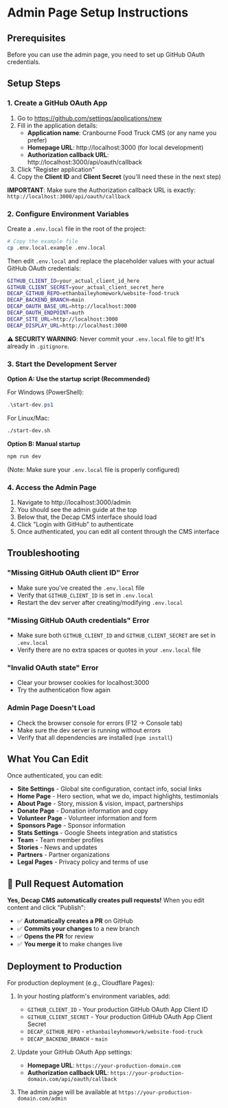 # Admin Page Setup Instructions

## Prerequisites

Before you can use the admin page, you need to set up GitHub OAuth credentials.

## Setup Steps

### 1. Create a GitHub OAuth App
1. Go to https://github.com/settings/applications/new
2. Fill in the application details:
   - **Application name**: Cranbourne Food Truck CMS (or any name you prefer)
   - **Homepage URL**: http://localhost:3000 (for local development)
   - **Authorization callback URL**: http://localhost:3000/api/oauth/callback
3. Click "Register application"
4. Copy the **Client ID** and **Client Secret** (you'll need these in the next step)

**IMPORTANT**: Make sure the Authorization callback URL is exactly: `http://localhost:3000/api/oauth/callback`

### 2. Configure Environment Variables

Create a `.env.local` file in the root of the project:

```bash
# Copy the example file
cp .env.local.example .env.local
```

Then edit `.env.local` and replace the placeholder values with your actual GitHub OAuth credentials:

```bash
GITHUB_CLIENT_ID=your_actual_client_id_here
GITHUB_CLIENT_SECRET=your_actual_client_secret_here
DECAP_GITHUB_REPO=ethanbaileyhomework/website-food-truck
DECAP_BACKEND_BRANCH=main
DECAP_OAUTH_BASE_URL=http://localhost:3000
DECAP_OAUTH_ENDPOINT=auth
DECAP_SITE_URL=http://localhost:3000
DECAP_DISPLAY_URL=http://localhost:3000
```

**⚠️ SECURITY WARNING**: Never commit your `.env.local` file to git! It's already in `.gitignore`.

### 3. Start the Development Server

**Option A: Use the startup script (Recommended)**

For Windows (PowerShell):
```powershell
.\start-dev.ps1
```

For Linux/Mac:
```bash
./start-dev.sh
```

**Option B: Manual startup**
```bash
npm run dev
```
(Note: Make sure your `.env.local` file is properly configured)

### 4. Access the Admin Page
1. Navigate to http://localhost:3000/admin
2. You should see the admin guide at the top
3. Below that, the Decap CMS interface should load
4. Click "Login with GitHub" to authenticate
5. Once authenticated, you can edit all content through the CMS interface

## Troubleshooting

### "Missing GitHub OAuth client ID" Error
- Make sure you've created the `.env.local` file
- Verify that `GITHUB_CLIENT_ID` is set in `.env.local`
- Restart the dev server after creating/modifying `.env.local`

### "Missing GitHub OAuth credentials" Error
- Make sure both `GITHUB_CLIENT_ID` and `GITHUB_CLIENT_SECRET` are set in `.env.local`
- Verify there are no extra spaces or quotes in your `.env.local` file

### "Invalid OAuth state" Error
- Clear your browser cookies for localhost:3000
- Try the authentication flow again

### Admin Page Doesn't Load
- Check the browser console for errors (F12 → Console tab)
- Make sure the dev server is running without errors
- Verify that all dependencies are installed (`npm install`)

## What You Can Edit
Once authenticated, you can edit:
- **Site Settings** - Global site configuration, contact info, social links
- **Home Page** - Hero section, what we do, impact highlights, testimonials
- **About Page** - Story, mission & vision, impact, partnerships
- **Donate Page** - Donation information and copy
- **Volunteer Page** - Volunteer information and form
- **Sponsors Page** - Sponsor information
- **Stats Settings** - Google Sheets integration and statistics
- **Team** - Team member profiles
- **Stories** - News and updates
- **Partners** - Partner organizations
- **Legal Pages** - Privacy policy and terms of use

## 🎯 Pull Request Automation
**Yes, Decap CMS automatically creates pull requests!** When you edit content and click "Publish":
- ✅ **Automatically creates a PR** on GitHub
- ✅ **Commits your changes** to a new branch
- ✅ **Opens the PR** for review
- ✅ **You merge it** to make changes live

## Deployment to Production

For production deployment (e.g., Cloudflare Pages):

1. In your hosting platform's environment variables, add:
   - `GITHUB_CLIENT_ID` - Your production GitHub OAuth App Client ID
   - `GITHUB_CLIENT_SECRET` - Your production GitHub OAuth App Client Secret
   - `DECAP_GITHUB_REPO` - `ethanbaileyhomework/website-food-truck`
   - `DECAP_BACKEND_BRANCH` - `main`

2. Update your GitHub OAuth App settings:
   - **Homepage URL**: `https://your-production-domain.com`
   - **Authorization callback URL**: `https://your-production-domain.com/api/oauth/callback`

3. The admin page will be available at `https://your-production-domain.com/admin`
